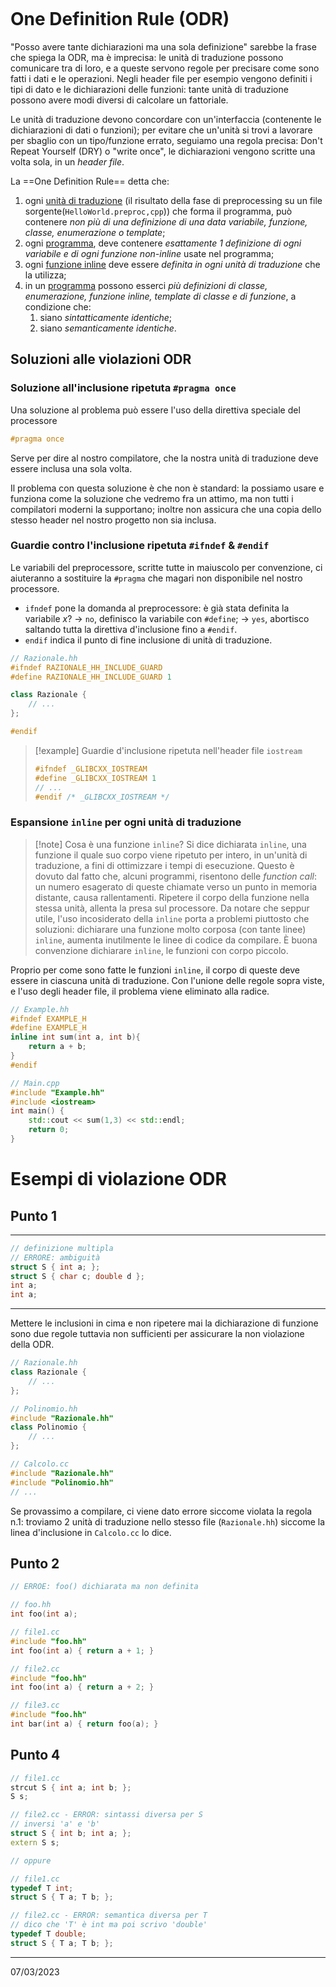 ```toc
```

# One Definition Rule (ODR)
"Posso avere tante dichiarazioni ma una sola definizione" sarebbe la frase che spiega la ODR, ma è imprecisa: le unità di traduzione possono comunicare tra di loro, e a queste servono regole per precisare come sono fatti i dati e le operazioni.
Negli header file per esempio vengono definiti i tipi di dato e le dichiarazioni delle funzioni: tante unità di traduzione possono avere modi diversi di calcolare un fattoriale.

Le unità di traduzione devono concordare con un'interfaccia (contenente le dichiarazioni di dati o funzioni); per evitare che un'unità si trovi a lavorare per sbaglio con un tipo/funzione errato, seguiamo una regola precisa: Don't Repeat Yourself (DRY) o "write once", le dichiarazioni vengono scritte una volta sola, in un *header file*.

La ==One Definition Rule== detta che:
1) ogni <u>unità di traduzione</u> (il risultato della fase di preprocessing su un file sorgente(`HelloWorld.preproc,cpp`)) che forma il programma, può contenere *non più di una definizione di una data variabile, funzione, classe, enumerazione o template*;
2) ogni <u>programma</u>, deve contenere *esattamente 1 definizione di ogni variabile e di ogni funzione non-inline* usate nel programma;
3) ogni <u>funzione inline</u> deve essere *definita in ogni unità di traduzione* che la utilizza;
4) in un <u>programma</u> possono esserci *più definizioni di classe, enumerazione, funzione inline, template di classe e di funzione*, a condizione che:
   1) siano *sintatticamente identiche*;
   2) siano *semanticamente identiche*.

## Soluzioni alle violazioni ODR
### Soluzione all'inclusione ripetuta `#pragma once`
Una soluzione al problema può essere l'uso della direttiva speciale del processore
```cpp
#pragma once
```
Serve per dire al nostro compilatore, che la nostra unità di traduzione deve essere inclusa una sola volta.

Il problema con questa soluzione è che non è standard: la possiamo usare e funziona come la soluzione che vedremo fra un attimo, ma non tutti i compilatori moderni la supportano; inoltre non assicura che una copia dello stesso header nel nostro progetto non sia inclusa.
### Guardie contro l'inclusione ripetuta `#ifndef` & `#endif`
Le variabili del preprocessore, scritte tutte in maiuscolo per convenzione, ci aiuteranno a sostituire la `#pragma` che magari non disponibile nel nostro processore.
- `ifndef` pone la domanda al preprocessore: è già stata definita la variabile $x$?
  -> $\mathtt{no}$, definisco la variabile con `#define`;
  -> $\mathtt{yes}$, abortisco saltando tutta la direttiva d'inclusione fino a `#endif`.
- `endif` indica il punto di fine inclusione di unità di traduzione.

```cpp
// Razionale.hh
#ifndef RAZIONALE_HH_INCLUDE_GUARD
#define RAZIONALE_HH_INCLUDE_GUARD 1

class Razionale {
	// ...
};

#endif
```
> [!example] Guardie d'inclusione ripetuta nell'header file `iostream`
> ```cpp
>#ifndef _GLIBCXX_IOSTREAM
>#define _GLIBCXX_IOSTREAM 1
>// ...
>#endif /* _GLIBCXX_IOSTREAM */
>```

### Espansione `inline` per ogni unità di traduzione
>[!note] Cosa è una funzione `inline`?
>Si dice dichiarata `inline`, una funzione il quale suo corpo viene ripetuto per intero, in un'unità di traduzione, a fini di ottimizzare i tempi di esecuzione. Questo è dovuto dal fatto che, alcuni programmi, risentono delle *function call*: un numero esagerato di queste chiamate verso un punto in memoria distante, causa rallentamenti. Ripetere il corpo della funzione nella stessa unità, allenta la presa sul processore.
>Da notare che seppur utile, l'uso incosiderato della `inline` porta a problemi piuttosto che soluzioni: dichiarare una funzione molto corposa (con tante linee) `inline`, aumenta inutilmente le linee di codice da compilare. È buona convenzione dichiarare `inline`, le funzioni con corpo piccolo.

Proprio per come sono fatte le funzioni `inline`, il corpo di queste deve essere in ciascuna unità di traduzione. Con l'unione delle regole sopra viste, e l'uso degli header file, il problema viene eliminato alla radice.
```cpp
// Example.hh
#ifndef EXAMPLE_H
#define EXAMPLE_H
inline int sum(int a, int b){
	return a + b;
}
#endif

// Main.cpp
#include "Example.hh"
#include <iostream>
int main() {
	std::cout << sum(1,3) << std::endl;
	return 0;
}
```

# Esempi di violazione ODR
## Punto 1
---
```cpp
// definizione multipla
// ERRORE: ambiguità
struct S { int a; };
struct S { char c; double d };
int a;
int a;
```
---
Mettere le inclusioni in cima e non ripetere mai la dichiarazione di funzione sono due regole tuttavia non sufficienti per assicurare la non violazione della ODR.
```cpp
// Razionale.hh
class Razionale {
	// ...
};

// Polinomio.hh
#include "Razionale.hh"
class Polinomio {
	// ...
};

// Calcolo.cc
#include "Razionale.hh"
#include "Polinomio.hh"
// ...
```
Se provassimo a compilare, ci viene dato errore siccome violata la regola n.1: troviamo 2 unità di traduzione nello stesso file (`Razionale.hh`) siccome la linea d'inclusione in `Calcolo.cc` lo dice.
## Punto 2
```cpp
// ERROE: foo() dichiarata ma non definita

// foo.hh
int foo(int a);

// file1.cc
#include "foo.hh"
int foo(int a) { return a + 1; }

// file2.cc
#include "foo.hh"
int foo(int a) { return a + 2; }

// file3.cc
#include "foo.hh"
int bar(int a) { return foo(a); }
```
## Punto 4
```cpp
// file1.cc
strcut S { int a; int b; };
S s;

// file2.cc - ERROR: sintassi diversa per S
// inversi 'a' e 'b'
struct S { int b; int a; };
extern S s;

// oppure

// file1.cc
typedef T int;
struct S { T a; T b; };

// file2.cc - ERROR: semantica diversa per T
// dico che 'T' è int ma poi scrivo 'double'
typedef T double;
struct S { T a; T b; };
```

---
07/03/2023